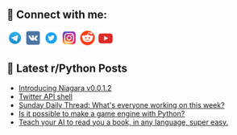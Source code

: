 ## 🔎 Connect with me:
[<img src="https://github.com/bullbesh/bullbesh/blob/main/images/Telegram.png" width="32" height="32" />](https://t.me/bullbesh)
[<img src="https://github.com/bullbesh/bullbesh/blob/main/images/VK.png" width="32" height="32" />](https://vk.com/bullbesh)
[<img src="https://github.com/bullbesh/bullbesh/blob/main/images/Twitter.png" width="32" height="32" />](https://twitter.com/bullbesh1)
[<img src="https://github.com/bullbesh/bullbesh/blob/main/images/Instagram.png" width="32" height="32" />](https://www.instagram.com/bullbesh)
[<img src="https://github.com/bullbesh/bullbesh/blob/main/images/Reddit.png" width="32" height="32" />](https://www.reddit.com/user/bullbesh)
[<img src="https://github.com/bullbesh/bullbesh/blob/main/images/YouTube.png" width="32" height="32" />](https://www.youtube.com/channel/UCtfjRs6uzgq5mfm8S06WTcg)

## 📕 Latest r/Python Posts
<!-- BLOG-POST-LIST:START -->
- [Introducing Niagara v0.0.1.2](https://www.reddit.com/r/Python/comments/z5n68r/introducing_niagara_v0012/)
- [Twitter API shell](https://www.reddit.com/r/Python/comments/z5m1ac/twitter_api_shell/)
- [Sunday Daily Thread: What&#39;s everyone working on this week?](https://www.reddit.com/r/Python/comments/z5lyjy/sunday_daily_thread_whats_everyone_working_on/)
- [Is it possible to make a game engine with Python?](https://www.reddit.com/r/Python/comments/z5lfj9/is_it_possible_to_make_a_game_engine_with_python/)
- [Teach your AI to read you a book, in any language, super easy.](https://www.reddit.com/r/Python/comments/z5ikhw/teach_your_ai_to_read_you_a_book_in_any_language/)
<!-- BLOG-POST-LIST:END -->
